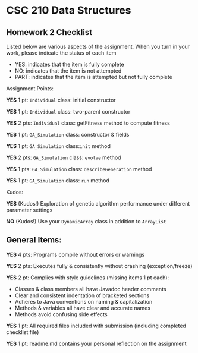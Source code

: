 # CSC 210 Data Structures
## Homework 2 Checklist

Listed below are various aspects of the assignment.  When you turn in
your work, please indicate the status of each item

- YES: indicates that the item is fully complete
- NO: indicates that the item is not attempted
- PART: indicates that the item is attempted but not fully complete


Assignment Points:

__YES__ 1 pt: `Individual` class: initial constructor

__YES__ 1 pt: `Individual` class: two-parent constructor

__YES__ 2 pts: `Individual` class: getFitness method to compute fitness

__YES__ 1 pt: `GA_Simulation` class: constructor & fields

__YES__ 1 pt: `GA_Simulation` class:`init` method

__YES__ 2 pts: `GA_Simulation` class: `evolve` method

__YES__ 1 pts: `GA_Simulation` class: `describeGeneration` method

__YES__ 1 pt: `GA_Simulation` class: `run` method


Kudos:

__YES__ (Kudos!) Exploration of genetic algorithm performance under different parameter settings

__NO__ (Kudos!) Use your `DynamicArray` class in addition to `ArrayList` 


## General Items:

__YES__ 4 pts: Programs compile without errors or warnings

__YES__ 2 pts: Executes fully & consistently without crashing (exception/freeze)

__YES__ 2 pt: Complies with style guidelines (missing items 1 pt each):
  * Classes & class members all have Javadoc header comments
  * Clear and consistent indentation of bracketed sections
  * Adheres to Java conventions on naming & capitalization
  * Methods & variables all have clear and accurate names
  * Methods avoid confusing side effects

__YES__ 1 pt: All required files included with submission (including completed checklist file)

__YES__ 1 pt: readme.md contains your personal reflection on the assignment

